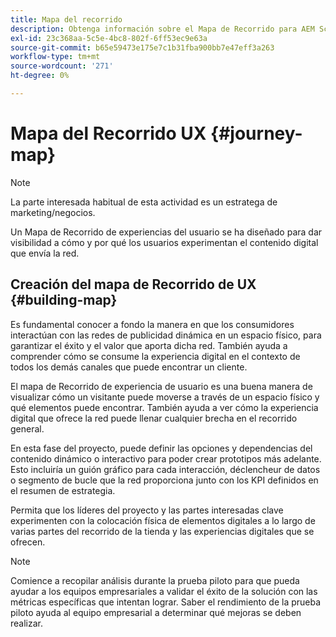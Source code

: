 ```yaml
---
title: Mapa del recorrido
description: Obtenga información sobre el Mapa de Recorrido para AEM Screens.
exl-id: 23c368aa-5c5e-4bc8-802f-6ff53ec9e63a
source-git-commit: b65e59473e175e7c1b31fba900bb7e47eff3a263
workflow-type: tm+mt
source-wordcount: '271'
ht-degree: 0%

---
```


# Mapa del Recorrido UX {#journey-map}

>[!NOTE]
>
>La parte interesada habitual de esta actividad es un estratega de marketing/negocios.

Un Mapa de Recorrido de experiencias del usuario se ha diseñado para dar visibilidad a cómo y por qué los usuarios experimentan el contenido digital que envía la red.

## Creación del mapa de Recorrido de UX {#building-map}

Es fundamental conocer a fondo la manera en que los consumidores interactúan con las redes de publicidad dinámica en un espacio físico, para garantizar el éxito y el valor que aporta dicha red. También ayuda a comprender cómo se consume la experiencia digital en el contexto de todos los demás canales que puede encontrar un cliente.

El mapa de Recorrido de experiencia de usuario es una buena manera de visualizar cómo un visitante puede moverse a través de un espacio físico y qué elementos puede encontrar. También ayuda a ver cómo la experiencia digital que ofrece la red puede llenar cualquier brecha en el recorrido general.

En esta fase del proyecto, puede definir las opciones y dependencias del contenido dinámico o interactivo para poder crear prototipos más adelante. Esto incluiría un guión gráfico para cada interacción, déclencheur de datos o segmento de bucle que la red proporciona junto con los KPI definidos en el resumen de estrategia.

Permita que los líderes del proyecto y las partes interesadas clave experimenten con la colocación física de elementos digitales a lo largo de varias partes del recorrido de la tienda y las experiencias digitales que se ofrecen.

>[!NOTE]
> Comience a recopilar análisis durante la prueba piloto para que pueda ayudar a los equipos empresariales a validar el éxito de la solución con las métricas específicas que intentan lograr. Saber el rendimiento de la prueba piloto ayuda al equipo empresarial a determinar qué mejoras se deben realizar.
